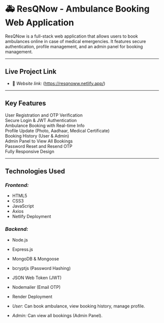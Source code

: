 # 🚑 ResQNow - Ambulance Booking Web Application

ResQNow is a full-stack web application that allows users to book ambulances online in case of medical emergencies. It features secure authentication, profile management, and an admin panel for booking management.

---

##  Live Project Link

- 🔗 *Website link:* (https://resqnoww.netlify.app/)
  
---

##  Key Features

 User Registration and OTP Verification  
 Secure Login & JWT Authentication  
 Ambulance Booking with Real-time Info  
 Profile Update (Photo, Aadhaar, Medical Certificate)  
 Booking History (User & Admin)  
 Admin Panel to View All Bookings  
 Password Reset and Resend OTP  
 Fully Responsive Design  

---

##  Technologies Used

###  *Frontend:*
- HTML5
- CSS3
- JavaScript 
- Axios
- Netlify Deployment

###   *Backend:*
- Node.js
- Express.js
- MongoDB & Mongoose
- bcryptjs (Password Hashing)
- JSON Web Token (JWT)
- Nodemailer (Email OTP)
- Render Deployment



- *User:* Can book ambulance, view booking history, manage profile.
- *Admin:* Can view all bookings (Admin Panel).
